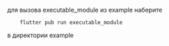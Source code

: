 для вызова executable_module из example наберите

        flutter pub run executable_module

в директории example